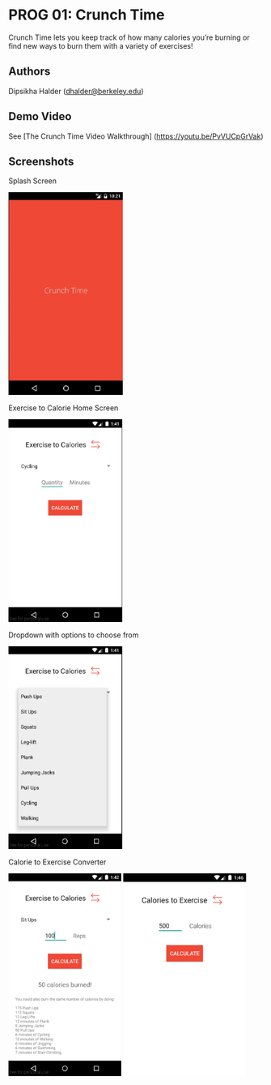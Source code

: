 # PROG 01: Crunch Time

Crunch Time lets you keep track of how many calories you’re burning or find new ways to burn them with a variety of exercises!

## Authors

Dipsikha Halder ([dhalder@berkeley.edu](mailto:dhalder@berkeley.edu))

## Demo Video

See [The Crunch Time Video Walkthrough] (https://youtu.be/PvVUCpGrVak)

## Screenshots

Splash Screen

<img src="screenshots/home0.png" height="400" alt="Screenshot"/>

Exercise to Calorie Home Screen

<img src="screenshots/home1.png" height="400" alt="Screenshot"/>

Dropdown with options to choose from

<img src="screenshots/home2.png" height="400" alt="Screenshot"/>

Calorie to Exercise Converter

<img src="screenshots/home3.png" height="400" alt="Screenshot"/>


<img src="screenshots/home4.png" height="400" alt="Screenshot"/>



